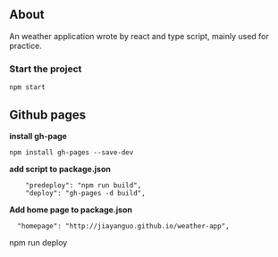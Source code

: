 ## About
An weather application wrote by react and type script, mainly used for practice.

### Start the project
`npm start`



## Github pages
**install gh-page**

`npm install gh-pages --save-dev`

**add script to package.json**

```
    "predeploy": "npm run build",
    "deploy": "gh-pages -d build",
```
**Add home page to package.json**

```
  "homepage": "http://jiayanguo.github.io/weather-app",
```

npm run deploy
